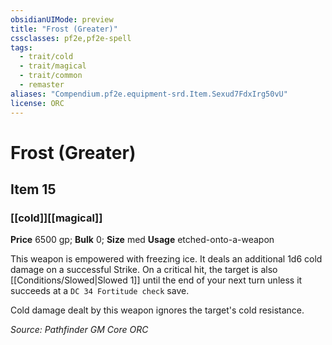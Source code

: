 ```yaml
---
obsidianUIMode: preview
title: "Frost (Greater)"
cssclasses: pf2e,pf2e-spell
tags:
  - trait/cold
  - trait/magical
  - trait/common
  - remaster
aliases: "Compendium.pf2e.equipment-srd.Item.Sexud7FdxIrg50vU"
license: ORC
---
```

# Frost (Greater)
## Item 15
### [[cold]][[magical]]


**Price** 6500 gp; 
**Bulk** 0; **Size** med
**Usage** etched-onto-a-weapon

This weapon is empowered with freezing ice. It deals an additional 1d6 cold damage on a successful Strike. On a critical hit, the target is also [[Conditions/Slowed|Slowed 1]] until the end of your next turn unless it succeeds at a `DC 34 Fortitude check` save.

Cold damage dealt by this weapon ignores the target's cold resistance.

*Source: Pathfinder GM Core*
*ORC*